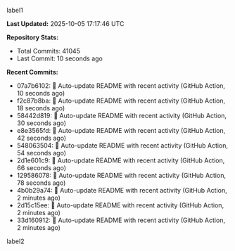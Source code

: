 
label1 
<!-- ACTIVITY_START -->
**Last Updated:** 2025-10-05 17:17:46 UTC

**Repository Stats:**
- Total Commits: 41045
- Last Commit: 10 seconds ago

**Recent Commits:**
- 07a7b6102: 🤖 Auto-update README with recent activity (GitHub Action, 10 seconds ago)
- f2c87b8ba: 🤖 Auto-update README with recent activity (GitHub Action, 18 seconds ago)
- 58442d819: 🤖 Auto-update README with recent activity (GitHub Action, 30 seconds ago)
- e8e3565fd: 🤖 Auto-update README with recent activity (GitHub Action, 42 seconds ago)
- 548063504: 🤖 Auto-update README with recent activity (GitHub Action, 54 seconds ago)
- 2d1e601c9: 🤖 Auto-update README with recent activity (GitHub Action, 66 seconds ago)
- 129586078: 🤖 Auto-update README with recent activity (GitHub Action, 78 seconds ago)
- 4b0b29a74: 🤖 Auto-update README with recent activity (GitHub Action, 2 minutes ago)
- 2d15c15ee: 🤖 Auto-update README with recent activity (GitHub Action, 2 minutes ago)
- 33d160912: 🤖 Auto-update README with recent activity (GitHub Action, 2 minutes ago)
<!-- ACTIVITY_END -->

label2
